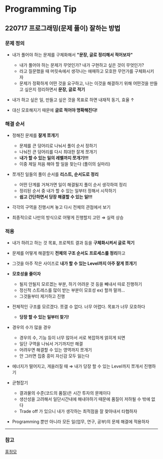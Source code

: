 # Programming Tip
## 220717 프로그래밍(문제 풀이) 잘하는 방법
### 문제 정의
* 내가 풀어야 하는 문제를 구체화해서 **"문장, 글로 정리해서 적어보자"**
  * 내가 풀어야 하는 문제가 무엇인가? 내가 구현하고 싶은 것이 무엇인가?
  * 라고 질문했을 때 머릿속에서 생각나는 애매하고 모호한 무언가를 구체화시키자
  * 문제가 정확하게 어떤 것을 요구하고, 나는 이것을 해결하기 위해 어떤것을 만들고 싶은지 정리하면서 **문장, 글로 적기**

* 내가 하고 싶은 일, 만들고 싶은 것을 목표로 하면 내재적 동기, 효율 $\uparrow$
* 대신 모호해지기 때문에 **글로 적어야 명확해진다!**


### 해결 순서
* 정해진 문제를 **잘게 쪼개기**
  * 문제를 큰 덩어리로 나눠서 풀이 순서 정하기
  * 나눠진 큰 덩어리를 다시 최대한 잘게 쪼개기
  * **내가 할 수 있는 일의 레벨까지 쪼개기!!!**
  * 이중 제일 처음 해야 할 일을 찾는다 (풀이의 실마리)

* 쪼개진 일들의 풀이 순서를 **리스트, 순서도로 정리** 
  * 어떤 단계를 거쳐가면 일이 해결될지 풀이 순서 생각하여 정리
  * 정리된 순서 중 내가 할 수 있는 일부터 정해서 시작하기
  * **쉽고 간단하면서 당장 해결할 수 있는 일!!!**
 
* 각각의 구역을 진행시켜 놓고 다시 전체의 관점에서 보기

* 최종적으로 나만의 방식으로 어떻게 진행할지 고민 $\Rightarrow$ 실력 상승


### 적용
* 내가 하려고 하는 것 목표, 프로젝트 결과 등을 **구체화시켜서 글로 적기**
* 문제를 어떻게 해결할지 **전체의 구조 순서도 프로세스를 정리**하고 
* 그것을 아주 작은 사이즈로 **내가 할 수 있는 Level까지 아주 잘게 쪼개기**

* **모호성을 줄이자**
  * 될지 안될지 모르겠는 부분, 하기 어려운 것 등을 빼내서 따로 진행하기
  * 정신적 스트레스를 많이 받는 부분이 모호성 ex) 할까 말까...
  * 그것들부터 제거하고 진행

* 전체적인 구조를 모르겠다. 쪼갤 수 없다. 너무 어렵다. 목표가 너무 모호하다
  * **당장 할 수 있는 일부터 찾기!**

* 경우의 수가 많을 경우
  * 경우의 수, 기능 등이 너무 많아서 서로 복잡하게 얽히게 되면 
  * 일단 구역을 나눠서 거기까지만 해결
  * 어려우면 해결할 수 있는 영역까지 쪼개기
  * 안 그러면 집중 흥미 자신감 모두 잃는다

* 에너지가 떨어지고, 게을러질 때 
  $\Rightarrow$ 내가 당장 할 수 있는 Level까지 쪼개서 진행하기

* 균형잡기
  * 결과물의 수준(코드의 품질)은 시간 투자의 문제이다
  * 생산성을 고려해서 일단시간내에 해내야하기 때문에 품질이 저하될 수 밖에 없다
  * Trade off 가 있으니 내가 생각하는 최적점을 잘 찾아내서 타협하자

* Programming 뿐만 아니라 모든 일(업무, 연구, 공부)의 문제 해결에 적용하자

---
### 참고
[홍정모](https://www.youtube.com/c/%ED%99%8D%EC%A0%95%EB%AA%A8%EC%97%B0%EA%B5%AC%EC%86%8C/featured)